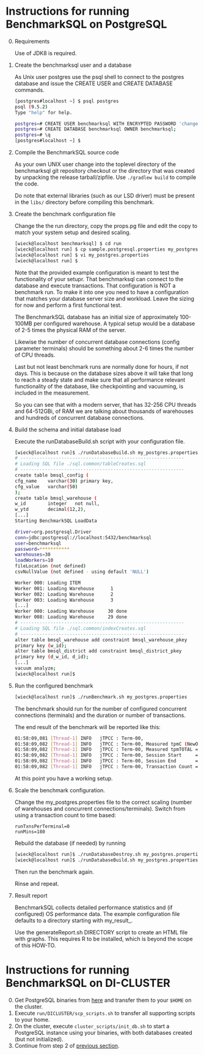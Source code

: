 
# Instructions for running BenchmarkSQL on PostgreSQL

0. Requirements

    Use of JDK8 is required.

1. Create the benchmarksql user and a database

    As Unix user postgres use the psql shell to connect to the postgres
    database and issue the CREATE USER and CREATE DATABASE commands.

    ```sh
    [postgres#localhost ~] $ psql postgres
    psql (9.5.2)
    Type "help" for help.

    postgres=# CREATE USER benchmarksql WITH ENCRYPTED PASSWORD 'changeme';
    postgres=# CREATE DATABASE benchmarksql OWNER benchmarksql;
    postgres=# \q
    [postgres#localhost ~] $
    ```

2. Compile the BenchmarkSQL source code

    As your own UNIX user change into the toplevel directory of the
    benchmarksql git repository checkout or the directory that was
    created by unpacking the release tarball/zipfile. Use ```./gradlew build``` to compile the code.
    
    Do note that external libraries (such as our LSD driver) must be present in the ```libs/``` directory before 
    compiling this benchmark.


3. Create the benchmark configuration file

    Change the the run directory, copy the props.pg file and edit
    the copy to match your system setup and desired scaling.

    ```sh
    [wieck@localhost benchmarksql] $ cd run
    [wieck@localhost run] $ cp sample.postgresql.properties my_postgres.properties
    [wieck@localhost run] $ vi my_postgres.properties
    [wieck@localhost run] $
    ```

    Note that the provided example configuration is meant to test
    the functionality of your setupr. That benchmarksql can connect
    to the database and execute transactions. That configuration
    is NOT a benchmark run. To make it into one you need to have a
    configuration that matches your database server size and
    workload. Leave the sizing for now and perform a first functional
    test.

    The BenchmarkSQL database has an initial size of approximately
    100-100MB per configured warehouse. A typical setup would be
    a database of 2-5 times the physical RAM of the server.

    Likewise the number of concurrent database connections (config
    parameter terminals) should be something about 2-6 times the
    number of CPU threads.

    Last but not least benchmark runs are normally done for hours,
    if not days. This is because on the database sizes above it
    will take that long to reach a steady state and make sure that
    all performance relevant functionality of the database, like
    checkpointing and vacuuming, is included in the measurement.

    So you can see that with a modern server, that has 32-256 CPU
    threads and 64-512GBi, of RAM we are talking about thousands of
    warehouses and hundreds of concurrent database connections.

4. Build the schema and initial database load

    Execute the runDatabaseBuild.sh script with your configuration file.

    ```sh
    [wieck@localhost run]$ ./runDatabaseBuild.sh my_postgres.properties
    # ------------------------------------------------------------
    # Loading SQL file ./sql.common/tableCreates.sql
    # ------------------------------------------------------------
    create table bmsql_config (
    cfg_name    varchar(30) primary key,
    cfg_value   varchar(50)
    );
    create table bmsql_warehouse (
    w_id        integer   not null,
    w_ytd       decimal(12,2),
    [...]
    Starting BenchmarkSQL LoadData

    driver=org.postgresql.Driver
    conn=jdbc:postgresql://localhost:5432/benchmarksql
    user=benchmarksql
    password=***********
    warehouses=30
    loadWorkers=10
    fileLocation (not defined)
    csvNullValue (not defined - using default 'NULL')

    Worker 000: Loading ITEM
    Worker 001: Loading Warehouse      1
    Worker 002: Loading Warehouse      2
    Worker 003: Loading Warehouse      3
    [...]
    Worker 000: Loading Warehouse     30 done
    Worker 008: Loading Warehouse     29 done
    # ------------------------------------------------------------
    # Loading SQL file ./sql.common/indexCreates.sql
    # ------------------------------------------------------------
    alter table bmsql_warehouse add constraint bmsql_warehouse_pkey
    primary key (w_id);
    alter table bmsql_district add constraint bmsql_district_pkey
    primary key (d_w_id, d_id);
    [...]
    vacuum analyze;
    [wieck@localhost run]$
    ```

5. Run the configured benchmark

    ```sh
    [wieck@localhost run]$ ./runBenchmark.sh my_postgres.properties
    ```

    The benchmark should run for the number of configured concurrent
    connections (terminals) and the duration or number of transactions.

    The end result of the benchmark will be reported like this:
    ```sh
    01:58:09,081 [Thread-1] INFO   jTPCC : Term-00,
    01:58:09,082 [Thread-1] INFO   jTPCC : Term-00, Measured tpmC (NewOrders) = 179.55
    01:58:09,082 [Thread-1] INFO   jTPCC : Term-00, Measured tpmTOTAL = 329.17
    01:58:09,082 [Thread-1] INFO   jTPCC : Term-00, Session Start     = 2016-05-25 01:58:07
    01:58:09,082 [Thread-1] INFO   jTPCC : Term-00, Session End       = 2016-05-25 01:58:09
    01:58:09,082 [Thread-1] INFO   jTPCC : Term-00, Transaction Count = 10
    ```

    At this point you have a working setup.

6. Scale the benchmark configuration.

    Change the my_postgres.properties file to the correct scaling
    (number of warehouses and concurrent connections/terminals). Switch
    from using a transaction count to time based:
    ```
    runTxnsPerTerminal=0
	runMins=180
    ```

    Rebuild the database (if needed) by running

    ```sh
    [wieck@localhost run]$ ./runDatabaseDestroy.sh my_postgres.properties
    [wieck@localhost run]$ ./runDatabaseBuild.sh my_postgres.properties
    ```

    Then run the benchmark again.

    Rinse and repeat.

7. Result report

    BenchmarkSQL collects detailed performance statistics and (if
    configured) OS performance data. The example configuration file
    defaults to a directory starting with my_result_.

    Use the generateReport.sh DIRECTORY script to create an HTML file
    with graphs. This requires R to be installed, which is beyond the
    scope of this HOW-TO.

# Instructions for running BenchmarkSQL on DI-CLUSTER
0. Get PostgreSQL binaries from [here](http://www.enterprisedb.com/products-services-training/pgbindownload) and transfer them to your ```$HOME``` on the cluster.
1. Execute ```run/DICLUSTER/scp_scripts.sh``` to transfer all supporting scripts to your home.
2. On the cluster, execute ```cluster_scripts/init_db.sh``` to start a PostgreSQL instance using your binaries, with both databases created (but not initialized).
3. Continue from step 2 of [previous section](#instructions-for-running-benchmarksql-on-postgresql).